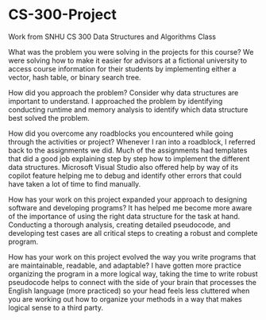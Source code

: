 # CS-300-Project
Work from SNHU CS 300 Data Structures and Algorithms Class

What was the problem you were solving in the projects for this course?
We were solving how to make it easier for advisors at a fictional university to access course information for their students by implementing either a vector, hash table, or binary search tree.

How did you approach the problem? Consider why data structures are important to understand.
I approached the problem by identifying conducting runtime and memory analysis to identify which data structure best solved the problem.

How did you overcome any roadblocks you encountered while going through the activities or project?
Whenever I ran into a roadblock, I referred back to the assignments we did. Much of the assignments had templates that did a good job explaining step by step how to implement the different data structures. Microsoft Visual Studio also offered help by way of its copilot feature helping me to debug and identify other errors that could have taken a lot of time to find manually.

How has your work on this project expanded your approach to designing software and developing programs?
It has helped me become more aware of the importance of using the right data structure for the task at hand. Conducting a thorough analysis, creating detailed pseudocode, and developing test cases are all critical steps to creating a robust and complete program.

How has your work on this project evolved the way you write programs that are maintainable, readable, and adaptable?
I have gotten more practice organizing the program in a more logical way, taking the time to write robust pseudocode helps to connect with the side of your brain that processes the English language (more practiced) so your head feels less cluttered when you are working out how to organize your methods in a way that makes logical sense to a third party.
